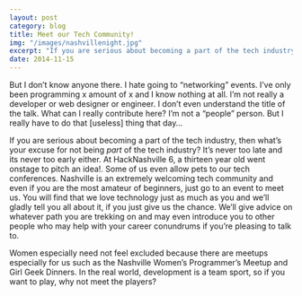 ```yaml
---
layout: post
category: blog
title: Meet our Tech Community!
img: "/images/nashvillenight.jpg"
excerpt: "If you are serious about becoming a part of the tech industry, then what’s your excuse for not being *part* of the tech industry? It’s never too late or too early."
date: 2014-11-15
---
```


But I don’t know anyone there. I hate going to “networking” events. I’ve only been programming x amount of x and I know nothing at all. I’m not really a developer or web designer or engineer. I don’t even understand the title of the talk. What can I really contribute here? I’m not a “people” person. But I really have to do that [useless] thing that day…

If you are serious about becoming a part of the tech industry, then what’s your excuse for not being *part* of the tech industry? It’s never too late and its never too early either. At HackNashville 6, a thirteen year old went onstage to pitch an idea!. Some of us even allow pets to our tech conferences. Nashville is an extremely welcoming tech community and even if you are the most amateur of beginners, just go to an event to meet us. You will find that we love technology just as much as you and we’ll gladly tell you all about it, if you just give us the chance. We’ll give advice on whatever path you are trekking on and may even introduce you to other people who may help with your career conundrums if you’re pleasing to talk to.

Women especially need not feel excluded because there are meetups especially for us such as the Nashville Women’s Programmer’s Meetup and Girl Geek Dinners. In the real world, development is a team sport, so if you want to play, why not meet the players?

<!---image provided by matt_geyer at http://www.morguefile.com/archive/display/119317 --->
